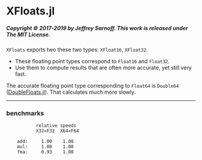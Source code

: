 # XFloats.jl

##### Copyright © 2017-2019 by Jeffrey Sarnoff. This work is released under The MIT License.

`XFloats` exports two these two types: `XFloat16`, `XFloat32`.
- These floating point types correspond to `Float16` and `Float32`.
- Use them to compute results that are often more accurate, yet still very fast.


The accurate floating point type corresponding to `Float64` is `Double64` ([DoubleFloats.jl](https://github.com/JuliaMath/DoubleFloats.jl.git)). That calculates much more slowly.

----



### benchmarks

```
           relative speeds
           X32∝F32  X64∝F64

    add:     1.00    1.08
    mul:     1.08    1.08
    fma:     0.93    1.08


```
